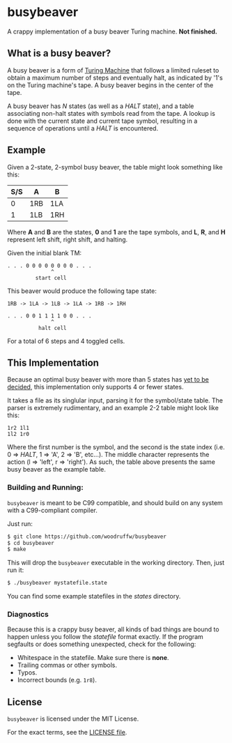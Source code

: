 busybeaver
==========

A crappy implementation of a busy beaver Turing machine. **Not finished.**

## What is a busy beaver?

A busy beaver is a form of [Turing Machine](https://en.wikipedia.org/wiki/Turing_machine)
that follows a limited ruleset to obtain a maximum number of steps and eventually halt, as
indicated by '1's on the Turing machine's tape. A busy beaver begins in the center
of the tape.

A busy beaver has *N* states (as well as a *HALT* state), and a table associating
non-halt states with symbols read from the tape. A lookup is done with the current
state and current tape symbol, resulting in a sequence of operations until a 
*HALT* is encountered.

## Example

Given a 2-state, 2-symbol busy beaver, the table might look something like this:

| S/S | A | B |
| --- | --- | --- |
| 0 | 1RB | 1LA |
| 1 | 1LB | 1RH |

Where **A** and **B** are the states, **0** and **1** are the tape symbols,
and **L**, **R**, and **H** represent left shift, right shift, and halting.

Given the initial blank TM:

```
. . . 0 0 0 0 0 0 0 0 . . . 
              ^
         start cell

```

This beaver would produce the following tape state:

` 1RB -> 1LA -> 1LB -> 1LA -> 1RB -> 1RH `


```
. . . 0 0 1 1 1 1 0 0 . . .
              ^
          halt cell
```

For a total of 6 steps and 4 toggled cells.

## This Implementation

Because an optimal busy beaver with more than 5 states has
[yet to be decided](http://www.logique.jussieu.fr/~michel/ha.html#tm52),
this implementation only supports 4 or fewer states.

It takes a file as its singlular input, parsing it for the symbol/state table.
The parser is extremely rudimentary, and an example 2-2 table might look like this:

```
1r2 1l1
1l2 1r0
```

Where the first number is the symbol, and the second is the state index
(i.e. 0 => *HALT*, 1 => 'A', 2 => 'B', etc...). The middle character represents
the action (l => 'left', r => 'right'). As such, the table above presents the same
busy beaver as the example table.

### Building and Running:

`busybeaver` is meant to be C99 compatible, and should build on any system with
a C99-compliant compiler.

Just run:
```bash
$ git clone https://github.com/woodruffw/busybeaver
$ cd busybeaver
$ make
```

This will drop the `busybeaver` executable in the working directory.
Then, just run it:

```bash
$ ./busybeaver mystatefile.state
```

You can find some example statefiles in the *states* directory.

### Diagnostics

Because this is a crappy busy beaver, all kinds of bad things are bound to happen
unless you follow the *statefile* format exactly. If the program segfaults
or does something unexpected, check for the following:

* Whitespace in the statefile. Make sure there is **none**.
* Trailing commas or other symbols.
* Typos.
* Incorrect bounds (e.g. `1r8`).

## License

`busybeaver` is licensed under the MIT License.

For the exact terms, see the [LICENSE file](./LICENSE).
